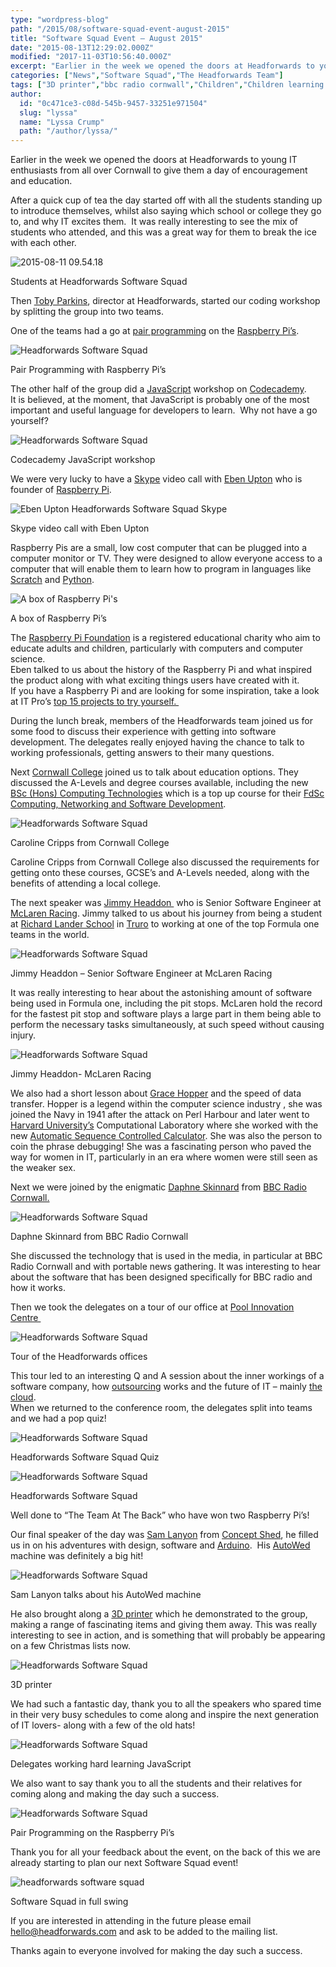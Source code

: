 ```yaml
---
type: "wordpress-blog"
path: "/2015/08/software-squad-event-august-2015"
title: "Software Squad Event – August 2015"
date: "2015-08-13T12:29:02.000Z"
modified: "2017-11-03T10:56:40.000Z"
excerpt: "Earlier in the week we opened the doors at Headforwards to young IT enthusiasts from all over Cornwall to give them a day of encouragement and education. After a quick cup of tea the day started off with all the students standing up to introduce themselves, whilst also saying which school or college they go …"
categories: ["News","Software Squad","The Headforwards Team"]
tags: ["3D printer","bbc radio cornwall","Children","Children learning to code","code academy","Code club","Codecademy","Coding","concept shed","Cornwall","cornwall college","daphne skinnard","Eben Upton","education","grace hopper","Headforwards","JavaScript","jimmy headdon","McLaren racing","pair programming","Python","Raspberry Pi","sam lanyon","Scratch","Skype","Software","Software Cornwall","Software Squad","toby parkins"]
author:
  id: "0c471ce3-c08d-545b-9457-33251e971504"
  slug: "lyssa"
  name: "Lyssa Crump"
  path: "/author/lyssa/"
---
```

Earlier in the week we opened the doors at Headforwards to young IT enthusiasts from all over Cornwall to give them a day of encouragement and education.

After a quick cup of tea the day started off with all the students standing up to introduce themselves, whilst also saying which school or college they go to, and why IT excites them.  It was really interesting to see the mix of students who attended, and this was a great way for them to break the ice with each other.

![2015-08-11 09.54.18](//headforwards.com/wp-content/uploads/2015/08/2015-08-11-09.54.18.jpg)

Students at Headforwards Software Squad

Then [Toby Parkins](https://uk.linkedin.com/in/tobyparkins), director at Headforwards, started our coding workshop by splitting the group into two teams.

One of the teams had a go at [pair programming](http://www.headforwards.com/2015/07/what-is-pair-programming/) on the [Raspberry Pi’s](https://www.raspberrypi.org/).

![Headforwards Software Squad](//headforwards.com/wp-content/uploads/2015/08/2015-08-11-11.01.13.jpg)

Pair Programming with Raspberry Pi’s

The other half of the group did a [JavaScript](https://www.javascript.com/) workshop on [Codecademy](https://www.codecademy.com/tracks/javascript).  
It is believed, at the moment, that JavaScript is probably one of the most important and useful language for developers to learn.  Why not have a go yourself?

![Headforwards Software Squad](//headforwards.com/wp-content/uploads/2015/08/2015-08-11-10.44.25.jpg)

Codecademy JavaScript workshop

We were very lucky to have a [Skype](http://www.skype.com/en/) video call with [Eben Upton](https://www.raspberrypi.org/blog/author/eben/) who is founder of [Raspberry Pi](https://www.raspberrypi.org/).

![Eben Upton Headforwards Software Squad Skype](//headforwards.com/wp-content/uploads/2015/08/2015-08-11-12.11.41.jpg)

Skype video call with Eben Upton

Raspberry Pis are a small, low cost computer that can be plugged into a computer monitor or TV. They were designed to allow everyone access to a computer that will enable them to learn how to program in languages like [Scratch](https://scratch.mit.edu/) and [Python](https://www.python.org/).

![A box of Raspberry Pi's](//headforwards.com/wp-content/uploads/2015/08/2015-08-11-14.30.42.jpg)

A box of Raspberry Pi’s

The [Raspberry Pi Foundation](https://www.raspberrypi.org/stories/) is a registered educational charity who aim to educate adults and children, particularly with computers and computer science.  
Eben talked to us about the history of the Raspberry Pi and what inspired the product along with what exciting things users have created with it.  
If you have a Raspberry Pi and are looking for some inspiration, take a look at IT Pro’s [top 15 projects to try yourself. ](http://www.itpro.co.uk/mobile/21862/raspberry-pi-top-15-projects-to-try-yourself)

During the lunch break, members of the Headforwards team joined us for some food to discuss their experience with getting into software development. The delegates really enjoyed having the chance to talk to working professionals, getting answers to their many questions.

Next [Cornwall College](https://www.cornwall.ac.uk/) joined us to talk about education options. They discussed the A-Levels and degree courses available, including the new [BSc (Hons) Computing Technologies](https://www.cornwall.ac.uk/courses/bschons-computing-technologies-top-upsubject-approval) which is a top up course for their [FdSc Computing, Networking and Software Development](https://www.cornwall.ac.uk/courses/bschons-computing-technologies-top-upsubject-approval).

![Headforwards Software Squad ](//headforwards.com/wp-content/uploads/2015/08/2015-08-11-13.16.40.jpg)

Caroline Cripps from Cornwall College

Caroline Cripps from Cornwall College also discussed the requirements for getting onto these courses, GCSE’s and A-Levels needed, along with the benefits of attending a local college.

The next speaker was [Jimmy Headdon ](https://uk.linkedin.com/in/jimmyheaddon) who is Senior Software Engineer at [McLaren Racing](http://www.mclaren.com/). Jimmy talked to us about his journey from being a student at [Richard Lander School](http://www.richardlander.co.uk/) in [Truro](http://www.visittruro.org.uk/) to working at one of the top Formula one teams in the world.

![Headforwards Software Squad ](//headforwards.com/wp-content/uploads/2015/08/2015-08-11-13.55.06.jpg)

Jimmy Headdon – Senior Software Engineer at McLaren Racing

It was really interesting to hear about the astonishing amount of software being used in Formula one, including the pit stops. McLaren hold the record for the fastest pit stop and software plays a large part in them being able to perform the necessary tasks simultaneously, at such speed without causing injury.

![Headforwards Software Squad ](//headforwards.com/wp-content/uploads/2015/08/2015-08-11-14.17.35.jpg)

Jimmy Headdon- McLaren Racing

We also had a short lesson about [Grace Hopper](https://en.wikipedia.org/wiki/Grace_Hopper) and the speed of data transfer. Hopper is a legend within the computer science industry , she was joined the Navy in 1941 after the attack on Perl Harbour and later went to [Harvard University’s](http://www.harvard.edu/) Computational Laboratory where she worked with the new [Automatic Sequence Controlled Calculator](http://www-03.ibm.com/ibm/history/exhibits/markI/markI_intro.html). She was also the person to coin the phrase debugging! She was a fascinating person who paved the way for women in IT, particularly in an era where women were still seen as the weaker sex.

Next we were joined by the enigmatic [Daphne Skinnard](https://twitter.com/daphneskinnard) from [BBC Radio Cornwall.](http://www.bbc.co.uk/radiocornwall)

![Headforwards Software Squad ](//headforwards.com/wp-content/uploads/2015/08/2015-08-11-14.43.31.jpg)

Daphne Skinnard from BBC Radio Cornwall

She discussed the technology that is used in the media, in particular at BBC Radio Cornwall and with portable news gathering. It was interesting to hear about the software that has been designed specifically for BBC radio and how it works.

Then we took the delegates on a tour of our office at [Pool Innovation Centre ](http://www.cornwallinnovation.co.uk/pool-innovation-centre)

![Headforwards Software Squad ](//headforwards.com/wp-content/uploads/2015/08/2015-08-11-15.05.15.jpg)

Tour of the Headforwards offices

This tour led to an interesting Q and A session about the inner workings of a software company, how [outsourcing](http://www.headforwards.com/2015/07/outsourcing-onshore-nearshore-or-offshore-still-unsure/) works and the future of IT – mainly [the cloud](http://www.headforwards.com/2015/07/what-is-the-cloud/).  
When we returned to the conference room, the delegates split into teams and we had a pop quiz!

![Headforwards Software Squad ](//headforwards.com/wp-content/uploads/2015/08/2015-08-11-15.53.49.jpg)

Headforwards Software Squad Quiz

![Headforwards Software Squad ](//headforwards.com/wp-content/uploads/2015/08/2015-08-11-15.54.04.jpg)

Headforwards Software Squad

Well done to “The Team At The Back” who have won two Raspberry Pi’s!

Our final speaker of the day was [Sam Lanyon](https://www.linkedin.com/in/conceptshed) from [Concept Shed](http://www.conceptshed.com/), he filled us in on his adventures with design, software and [Arduino](https://www.arduino.cc/).  His [AutoWed](http://www.conceptshed.com/projects/autowed-wedding-machine/) machine was definitely a big hit!

![Headforwards Software Squad ](//headforwards.com/wp-content/uploads/2015/08/2015-08-11-16.13.12.jpg)

Sam Lanyon talks about his AutoWed machine

He also brought along a [3D printer](https://en.wikipedia.org/wiki/3D_printing) which he demonstrated to the group, making a range of fascinating items and giving them away. This was really interesting to see in action, and is something that will probably be appearing on a few Christmas lists now.

![Headforwards Software Squad ](//headforwards.com/wp-content/uploads/2015/08/2015-08-11-16.17.14.jpg)

3D printer

We had such a fantastic day, thank you to all the speakers who spared time in their very busy schedules to come along and inspire the next generation of IT lovers- along with a few of the old hats!

![Headforwards Software Squad ](//headforwards.com/wp-content/uploads/2015/08/2015-08-11-11.28.31.jpg)

Delegates working hard learning JavaScript

We also want to say thank you to all the students and their relatives for coming along and making the day such a success.

![Headforwards Software Squad](//headforwards.com/wp-content/uploads/2015/08/2015-08-11-10.58.47.jpg)

Pair Programming on the Raspberry Pi’s

Thank you for all your feedback about the event, on the back of this we are already starting to plan our next Software Squad event!

![headforwards software squad](//headforwards.com/wp-content/uploads/2015/08/2015-08-11-10.45.00.jpg)

Software Squad in full swing

If you are interested in attending in the future please email hello@headforwards.com and ask to be added to the mailing list.

Thanks again to everyone involved for making the day such a success.
